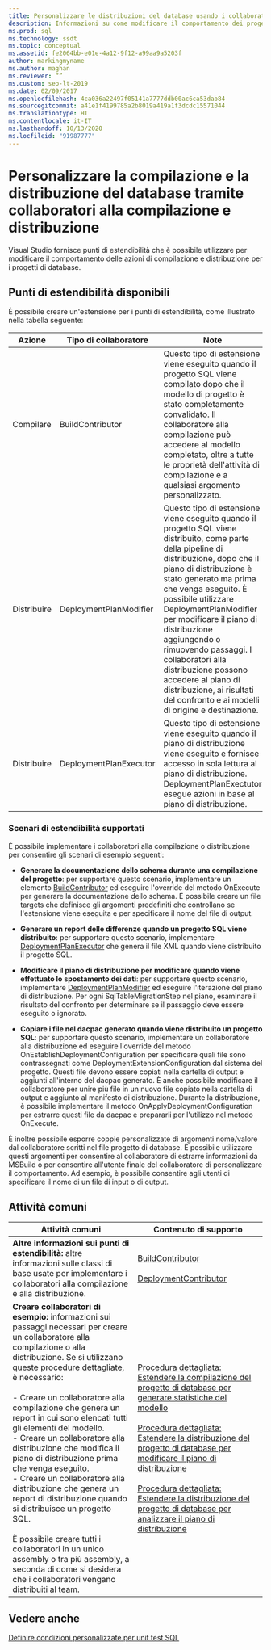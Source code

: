 ```yaml
---
title: Personalizzare le distribuzioni del database usando i collaboratori alla compilazione
description: Informazioni su come modificare il comportamento dei progetti di database. Visualizzare risorse per i collaboratori di compilazione e distribuzione ed esempi di scenari in cui vengono usati.
ms.prod: sql
ms.technology: ssdt
ms.topic: conceptual
ms.assetid: fe2064bb-e01e-4a12-9f12-a99aa9a5203f
author: markingmyname
ms.author: maghan
ms.reviewer: “”
ms.custom: seo-lt-2019
ms.date: 02/09/2017
ms.openlocfilehash: 4ca036a22497f05141a7777ddb00ac6ca53dab84
ms.sourcegitcommit: a41e1f4199785a2b8019a419a1f3dcdc15571044
ms.translationtype: HT
ms.contentlocale: it-IT
ms.lasthandoff: 10/13/2020
ms.locfileid: "91987777"
---
```

# <a name="customize-database-build-and-deployment-by-using-build-and-deployment-contributors"></a>Personalizzare la compilazione e la distribuzione del database tramite collaboratori alla compilazione e distribuzione

Visual Studio fornisce punti di estendibilità che è possibile utilizzare per modificare il comportamento delle azioni di compilazione e distribuzione per i progetti di database.  
  
## <a name="available-extensibility-points"></a>Punti di estendibilità disponibili  
È possibile creare un'estensione per i punti di estendibilità, come illustrato nella tabella seguente:  
  
|**Azione**|**Tipo di collaboratore**|**Note**|  
|--------------|------------------------|-------------|  
|Compilare|BuildContributor|Questo tipo di estensione viene eseguito quando il progetto SQL viene compilato dopo che il modello di progetto è stato completamente convalidato. Il collaboratore alla compilazione può accedere al modello completato, oltre a tutte le proprietà dell'attività di compilazione e a qualsiasi argomento personalizzato.|  
|Distribuire|DeploymentPlanModifier|Questo tipo di estensione viene eseguito quando il progetto SQL viene distribuito, come parte della pipeline di distribuzione, dopo che il piano di distribuzione è stato generato ma prima che venga eseguito. È possibile utilizzare DeploymentPlanModifier per modificare il piano di distribuzione aggiungendo o rimuovendo passaggi. I collaboratori alla distribuzione possono accedere al piano di distribuzione, ai risultati del confronto e ai modelli di origine e destinazione.|  
|Distribuire|DeploymentPlanExecutor|Questo tipo di estensione viene eseguito quando il piano di distribuzione viene eseguito e fornisce accesso in sola lettura al piano di distribuzione. DeploymentPlanExectutor esegue azioni in base al piano di distribuzione.|  
  
### <a name="supported-extensibility-scenarios"></a>Scenari di estendibilità supportati  
È possibile implementare i collaboratori alla compilazione o distribuzione per consentire gli scenari di esempio seguenti:  
  
-   **Generare la documentazione dello schema durante una compilazione del progetto**: per supportare questo scenario, implementare un elemento [BuildContributor](/dotnet/api/microsoft.sqlserver.dac.deployment.buildcontributor) ed eseguire l'override del metodo OnExecute per generare la documentazione dello schema. È possibile creare un file targets che definisce gli argomenti predefiniti che controllano se l'estensione viene eseguita e per specificare il nome del file di output.  
  
-   **Generare un report delle differenze quando un progetto SQL viene distribuito**: per supportare questo scenario, implementare [DeploymentPlanExecutor](/dotnet/api/microsoft.sqlserver.dac.deployment.deploymentplanexecutor) che genera il file XML quando viene distribuito il progetto SQL.  
  
-   **Modificare il piano di distribuzione per modificare quando viene effettuato lo spostamento dei dati**: per supportare questo scenario, implementare [DeploymentPlanModifier](/dotnet/api/microsoft.sqlserver.dac.deployment.deploymentplanmodifier) ed eseguire l'iterazione del piano di distribuzione. Per ogni SqlTableMigrationStep nel piano, esaminare il risultato del confronto per determinare se il passaggio deve essere eseguito o ignorato.  
  
-   **Copiare i file nel dacpac generato quando viene distribuito un progetto SQL**: per supportare questo scenario, implementare un collaboratore alla distribuzione ed eseguire l'override del metodo OnEstablishDeploymentConfiguration per specificare quali file sono contrassegnati come DeploymentExtensionConfiguration dal sistema del progetto. Questi file devono essere copiati nella cartella di output e aggiunti all'interno del dacpac generato. È anche possibile modificare il collaboratore per unire più file in un nuovo file copiato nella cartella di output e aggiunto al manifesto di distribuzione. Durante la distribuzione, è possibile implementare il metodo OnApplyDeploymentConfiguration per estrarre questi file da dacpac e prepararli per l'utilizzo nel metodo OnExecute.  
  
È inoltre possibile esporre coppie personalizzate di argomenti nome/valore dal collaboratore scritti nel file progetto di database. È possibile utilizzare questi argomenti per consentire al collaboratore di estrarre informazioni da MSBuild o per consentire all'utente finale del collaboratore di personalizzare il comportamento. Ad esempio, è possibile consentire agli utenti di specificare il nome di un file di input o di output.  
  
## <a name="common-tasks"></a>Attività comuni  
  
|**Attività comuni**|**Contenuto di supporto**|  
|--------------------|--------------------------|  
|**Altre informazioni sui punti di estendibilità:** altre informazioni sulle classi di base usate per implementare i collaboratori alla compilazione e alla distribuzione.|[BuildContributor](/dotnet/api/microsoft.sqlserver.dac.deployment.buildcontributor)<br /><br />[DeploymentContributor](/dotnet/api/microsoft.sqlserver.dac.deployment.deploymentcontributor)|  
|**Creare collaboratori di esempio:** informazioni sui passaggi necessari per creare un collaboratore alla compilazione o alla distribuzione. Se si utilizzano queste procedure dettagliate, è necessario:<br /><br />- Creare un collaboratore alla compilazione che genera un report in cui sono elencati tutti gli elementi del modello.<br />- Creare un collaboratore alla distribuzione che modifica il piano di distribuzione prima che venga eseguito.<br />- Creare un collaboratore alla distribuzione che genera un report di distribuzione quando si distribuisce un progetto SQL.<br /><br />È possibile creare tutti i collaboratori in un unico assembly o tra più assembly, a seconda di come si desidera che i collaboratori vengano distribuiti al team.|[Procedura dettagliata: Estendere la compilazione del progetto di database per generare statistiche del modello](../ssdt/walkthrough-extend-database-project-build-to-generate-model-statistics.md)<br /><br />[Procedura dettagliata: Estendere la distribuzione del progetto di database per modificare il piano di distribuzione](../ssdt/walkthrough-extend-database-project-deployment-to-modify-the-deployment-plan.md)<br /><br />[Procedura dettagliata: Estendere la distribuzione del progetto di database per analizzare il piano di distribuzione](../ssdt/walkthrough-extend-database-project-deployment-to-analyze-the-deployment-plan.md)|  
  
## <a name="see-also"></a>Vedere anche  
[Definire condizioni personalizzate per unit test SQL](/previous-versions/sql/sql-server-data-tools/jj860449(v=vs.103))  
